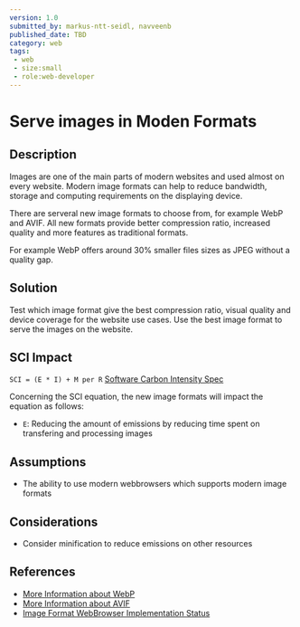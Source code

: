 ```yaml
---
version: 1.0
submitted_by: markus-ntt-seidl, navveenb
published_date: TBD
category: web
tags: 
 - web
 - size:small
 - role:web-developer
---
```


# Serve images in Moden Formats

## Description

Images are one of the main parts of modern websites and used almost on every website. Modern image formats can help to reduce bandwidth, storage and computing requirements on the displaying device.

There are serveral new image formats to choose from, for example WebP and AVIF. All new formats provide better compression ratio, increased quality and more features as traditional formats. 

For example WebP offers around 30% smaller files sizes as JPEG without a quality gap.


## Solution

Test which image format give the best compression ratio, visual quality and device coverage for the website use cases. Use the best image format to serve the images on the website.


## SCI Impact

`SCI = (E * I) + M per R`
[Software Carbon Intensity Spec](https://grnsft.org/sci)

Concerning the SCI equation, the new image formats will impact the equation as follows:

- `E`: Reducing the amount of emissions by reducing time spent on transfering and processing images

## Assumptions
- The ability to use modern webbrowsers which supports modern image formats

## Considerations
- Consider minification to reduce emissions on other resources


## References
- [More Information about WebP](https://en.wikipedia.org/wiki/WebP)
- [More Information about AVIF](https://en.wikipedia.org/wiki/AVIF)
- [Image Format WebBrowser Implementation Status](https://caniuse.com/?search=image%20format)
